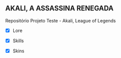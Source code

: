## AKALI, A ASSASSINA RENEGADA

Repositório Projeto Teste - Akali, League of Legends


   
- [X] Lore
- [X] Skills
- [X] Skins



   

